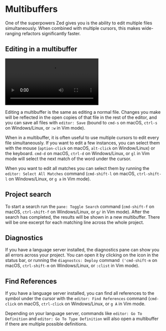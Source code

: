 # Multibuffers

One of the superpowers Zed gives you is the ability to edit multiple files simultaneously. When combined with multiple cursors, this makes wide-ranging refactors significantly faster.

## Editing in a multibuffer

![Editing the results of a search multibuffer](https://customer-snccc0j9v3kfzkif.cloudflarestream.com/bda0a6584c19f4b39e58a263c0ae4358/downloads/default.mp4)

Editing a multibuffer is the same as editing a normal file. Changes you make will be reflected in the open copies of that file in the rest of the editor, and you can save all files with `editor: Save` (bound to `cmd-s` on macOS, `ctrl-s` on Windows/Linux, or `:w` in Vim mode).

When in a multibuffer, it is often useful to use multiple cursors to edit every file simultaneously. If you want to edit a few instances, you can select them with the mouse (`option-click` on macOS, `alt-click` on Window/Linux) or the keyboard. `cmd-d` on macOS, `ctrl-d` on Windows/Linux, or `gl` in Vim mode will select the next match of the word under the cursor.

When you want to edit all matches you can select them by running the `editor: Select All Matches` command (`cmd-shift-l` on macOS, `ctrl-shift-l` on Windows/Linux, or `g a` in Vim mode).

## Project search

To start a search run the `pane: Toggle Search` command (`cmd-shift-f` on macOS, `ctrl-shift-f` on Windows/Linux, or `g/` in Vim mode). After the search has completed, the results will be shown in a new multibuffer. There will be one excerpt for each matching line across the whole project.

## Diagnostics

If you have a language server installed, the diagnostics pane can show you all errors across your project. You can open it by clicking on the icon in the status bar, or running the `diagnostcs: Deploy` command` ('cmd-shift-m` on macOS, `ctrl-shift-m` on Windows/Linux, or `:clist` in Vim mode).

## Find References

If you have a language server installed, you can find all references to the symbol under the cursor with the `editor: Find References` command (`cmd-click` on macOS, `ctrl-click` on Windows/Linux, or `g A` in Vim mode.

Depending on your language server, commands like `editor: Go To Definition` and `editor: Go To Type Definition` will also open a multibuffer if there are multiple possible definitions.
